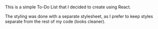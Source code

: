 This is a simple To-Do List that I decided to create using React. 

The styling was done with a separate stylesheet, as I prefer to keep styles separate from the rest of my code (looks cleaner). 


